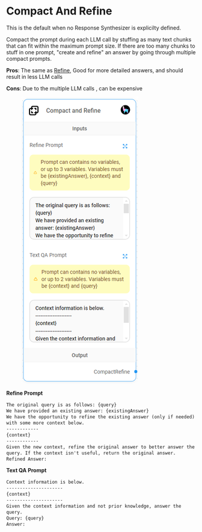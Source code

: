 # Compact And Refine

This is the default when no Response Synthesizer is explicilty defined.

Compact the prompt during each LLM call by stuffing as many text chunks that can fit within the maximum prompt size. If there are too many chunks to stuff in one prompt, "create and refine" an answer by going through multiple compact prompts.

**Pros**: The same as [Refine](refine.md), Good for more detailed answers, and should result in less LLM calls

**Cons**: Due to the multiple LLM calls , can be expensive

<figure><img src="../../../.gitbook/assets/image (6) (1) (1) (1) (2).png" alt=""><figcaption></figcaption></figure>

**Refine Prompt**

```markup
The original query is as follows: {query}
We have provided an existing answer: {existingAnswer}
We have the opportunity to refine the existing answer (only if needed) with some more context below.
------------
{context}
------------
Given the new context, refine the original answer to better answer the query. If the context isn't useful, return the original answer.
Refined Answer:
```

**Text QA Prompt**

```
Context information is below.
---------------------
{context}
---------------------
Given the context information and not prior knowledge, answer the query.
Query: {query}
Answer:
```
